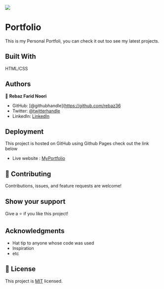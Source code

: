 
![](https://img.shields.io/badge/Microverse-blueviolet)
# Portfolio
This is my Personal Portfoli, you can check it out too see my latest projects.

## Built With

HTML/CSS

## Authors

👤 **Rebaz Farid Noori**

- GitHub: [@githubhandle](https://github.com/rebaz36
- Twitter: [@twitterhandle](https://twitter.com/rebaz415)
- LinkedIn: [LinkedIn](https://www.linkedin.com/in/rebazf/)

## Deployment
This project is hosted on GitHub using Github Pages check out the link below
- Live website : [MyPortfolio](https://rebaz36.github.io/Portfolio/)
## 🤝 Contributing

Contributions, issues, and feature requests are welcome!

## Show your support

Give a ⭐️ if you like this project!

## Acknowledgments

- Hat tip to anyone whose code was used
- Inspiration
- etc

## 📝 License

This project is [MIT](./MIT.md) licensed.
